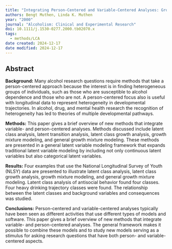 ```yaml
---
title: "Integrating Person-Centered and Variable-Centered Analyses: Growth Mixture Modeling With Latent Trajectory Classes"
authors: Bengt Muthen, Linda K. Muthen
year: "2000"
journal: "Alcoholism: Clinical and Experimental Research"
doi: 10.1111/j.1530-0277.2000.tb02070.x
tags:
  - methods/LCA
date created: 2024-12-17
date modified: 2024-12-17
---
```


## Abstract

**Background:** Many alcohol research questions require methods that take a person-centered approach because the interest is in finding heterogeneous groups of individuals, such as those who are susceptible to alcohol dependence and those who are not. A person-centered focus also is useful with longitudinal data to represent heterogeneity in developmental trajectories. In alcohol, drug, and mental health research the recognition of heterogeneity has led to theories of multiple developmental pathways.

**Methods:** This paper gives a brief overview of new methods that integrate variable- and person-centered analyses. Methods discussed include latent class analysis, latent transition analysis, latent class growth analysis, growth mixture modeling, and general growth mixture modeling. These methods are presented in a general latent variable modeling framework that expands traditional latent variable modeling by including not only continuous latent variables but also categorical latent variables.

**Results:** Four examples that use the National Longitudinal Survey of Youth (NLSY) data are presented to illustrate latent class analysis, latent class growth analysis, growth mixture modeling, and general growth mixture modeling. Latent class analysis of antisocial behavior found four classes. Four heavy drinking trajectory classes were found. The relationship between the latent classes and background variables and consequences was studied.

**Conclusions:** Person-centered and variable-centered analyses typically have been seen as different activities that use different types of models and software. This paper gives a brief overview of new methods that integrate variable- and person-centered analyses. The general framework makes it possible to combine these models and to study new models serving as a stimulus for asking research questions that have both person- and variable-centered aspects.
